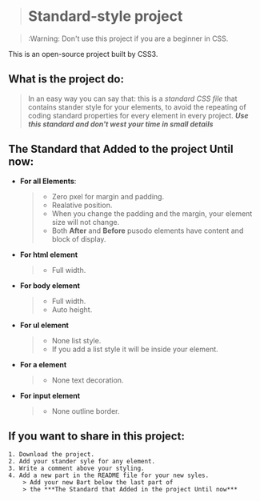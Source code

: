 > # Standard-style project

> :Warning: Don't use this project if you are a beginner in CSS.

This is an open-source project built by CSS3.

## What is the project do:
> In an easy way you can say that: this is a *standard CSS file* that contains stander
> style for your elements, to avoid the repeating of coding standard properties for every
> element in every project. ***Use this standard and don't west your time in small details***

## The Standard that Added to the project Until now:
- **For all Elements**:
    > - Zero pxel for margin and padding.
    > - Realative position.
    > - When you change the padding and the margin, your element size will not change.
    > - Both **After** and **Before** pusodo elements have content and block of display.

- **For html element**
    > - Full width.

- **For body element**
    > - Full width.
    > - Auto height.

- **For ul element**
    > - None list style.
    > - If you add a list style it will be inside your element.

- **For a element**
    > - None text decoration.

- **For input element**
    > - None outline border.


## If you want to share in this project:
    1. Download the project.
    2. Add your stander syle for any element.
    3. Write a comment above your styling.
    4. Add a new part in the README file for your new syles.
        > Add your new Bart below the last part of 
        > the ***The Standard that Added in the project Until now***